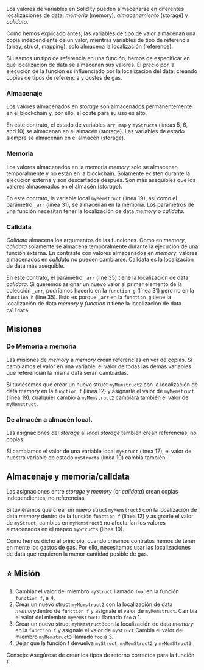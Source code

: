 Los valores de variables en Solidity pueden almacenarse en diferentes localizaciones de data: *memoria* (memory), *almacenamiento* (storage) y *calldata*.

Como hemos explicado antes, las variables de tipo de valor almacenan una copia independiente de un valor, mientras variables de tipo de referencia (array, struct, mapping), solo almacena la localización (reference).

Si usamos un tipo de referencia en una función, hemos de especificar en qué localización de data se almacenan sus valores. El precio por la ejecución de la función es influenciado por la localización del data; creando copias de tipos de referencia y costes de gas. 

### Almacenaje

Los valores almacenados en *storage* son almacenados permanentemente en el blockchain y, por ello, el coste para su uso es alto. 

En este contrato, el estado de variables `arr`, `map` y `myStructs` (líneas 5, 6, and 10) se almacenan en el almacén (storage). Las variables de estado siempre se almacenan en el almacén (storage). 

### Memoria
Los valores almacenados en la memoria  *memory* solo se almacenan temporalmente y no están en la blockchain. Solamente existen durante la ejecución externa y son descartados después. Son más asequibles que los valores almacenados en el almacén (*storage*).

En este contrato, la variable local `myMemstruct` (línea 19), así como el parámetro `_arr` (línea 31), se almacenan en la memoria. Los parámetros de una función necesitan tener la localización de data *memory* o *calldata*.


### Calldata
*Calldata* almacena los argumentos de las funciones. Como en *memory*, *calldata* solamente se almacena temporalmente durante la ejecución de una función externa. En contraste con valores almacenados en *memory*, valores almacenados en *calldata* no pueden cambiarse. Calldata es la localización de data más asequible.

En este contrato, el parámetro `_arr` (line 35) tiene la localización de data *calldata*. Si queremos asignar un nuevo valor al primer elemento de la colección `_arr`, podríamos hacerlo en la `function g` (línea 31) pero no en la `function h` (line 35). Esto es porque  `_arr` en la  `function g` tiene la localización de data  *memory* y *function h* tiene la localización de data `calldata`.

## Misiones

### De Memoria a memoria

Las misiones de  *memory* a *memory* crean referencias en ver de copias. Si cambiamos el valor en una variable, el valor de todas las demás variables que referencian la misma data serán cambiadas. 

Si tuviésemos que crear un nuevo struct `myMemstruct2` con la localización de data  *memory* en la `function f` (línea 12) y asignarle el valor de `myMemstruct` (línea 19), cualquier cambio a `myMemstruct2` cambiará también el valor de `myMemstruct`.

### De almacén a almacén local.
Las asignaciones del *storage* al *local storage* también crean referencias, no copias. 

Si cambiamos el valor de una variable local `myStruct` (línea 17), el valor de nuestra variable de estado `myStructs` (línea 10) cambia también. 

## Almacenaje y memoria/calldata
Las asignaciones entre  *storage* y *memory* (or *calldata*) crean copias independientes, no referencias. 

Si tuviéramos que crear un nuevo struct `myMemstruct3` con la localización de data *memory* dentro de la función `function f` (línea 12) y asignarle el valor de `myStruct`, cambios en `myMemstruct3` no afectarían los valores almacenados en el mapeo `myStructs` (línea 10).

Como hemos dicho al principio, cuando creamos contratos hemos de tener en mente los gastos de gas. Por ello, necesitamos usar las localizaciones de data que requieren la menor cantidad posible de gas. 


## ⭐️ Misión
1. Cambiar el valor del miembro `myStruct` llamado `foo`, en la función `function f`, a 4.
2. Crear un nuevo struct `myMemstruct2` con la localización de data *memory*dentro de `function f` y asígnale el valor de `myMemstruct`. Cambia el valor del miembro `myMemstruct2` llamado `foo` a 1.
3. Crear un nuevo struct `myMemstruct3`con la localización de data *memory* en la `function f` y asígnale el valor de `myStruct`.Cambia el valor del miembro `myMemstruct3` llamado `foo` a 3.
4. Dejar que la función f devuelva `myStruct`, `myMemStruct2` y `myMemStruct3`.

Consejo: Asegúrese de crear los tipos de retorno correctos para la función  `f`.